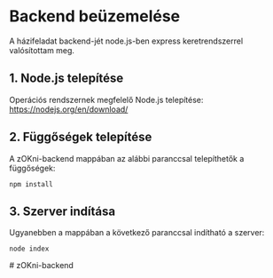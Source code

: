 ﻿# Backend beüzemelése

A házifeladat backend-jét node.js-ben express keretrendszerrel valósítottam meg.

## 1. Node.js telepítése
Operációs rendszernek megfelelő Node.js telepítése: https://nodejs.org/en/download/
## 2.  Függőségek telepítése
A zOKni-backend mappában az alábbi paranccsal telepíthetők a függőségek:

    npm install

## 3. Szerver indítása
Ugyanebben a mappában a következő paranccsal indítható a szerver:

    node index
#   z O K n i - b a c k e n d  
 